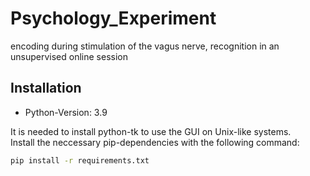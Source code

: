 # Psychology_Experiment
encoding during stimulation of the vagus nerve, recognition in an unsupervised online session

## Installation
* Python-Version: 3.9 

It is needed to install python-tk to use the GUI on Unix-like systems. \
Install the neccessary pip-dependencies with the following command:
```bash
pip install -r requirements.txt
```